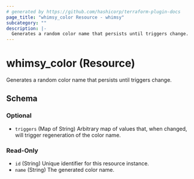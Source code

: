 ```yaml
---
# generated by https://github.com/hashicorp/terraform-plugin-docs
page_title: "whimsy_color Resource - whimsy"
subcategory: ""
description: |-
  Generates a random color name that persists until triggers change.
---
```


# whimsy_color (Resource)

Generates a random color name that persists until triggers change.



<!-- schema generated by tfplugindocs -->
## Schema

### Optional

- `triggers` (Map of String) Arbitrary map of values that, when changed, will trigger regeneration of the color name.

### Read-Only

- `id` (String) Unique identifier for this resource instance.
- `name` (String) The generated color name.
